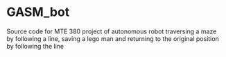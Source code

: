 # GASM_bot
Source code for MTE 380 project of autonomous robot traversing a maze by following a line, saving a lego man and returning to the original position by following the line
